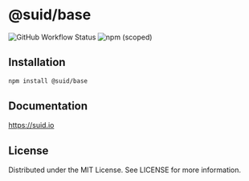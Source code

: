 # @suid/base

![GitHub Workflow Status](https://img.shields.io/github/workflow/status/swordev/suid/CI) ![npm (scoped)](https://img.shields.io/npm/v/@suid/base?label=@suid/base)

## Installation

```sh
npm install @suid/base
```

## Documentation

https://suid.io

## License

Distributed under the MIT License. See LICENSE for more information.
